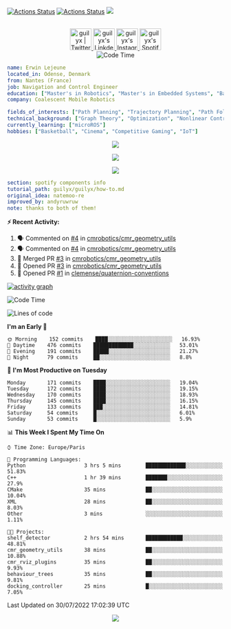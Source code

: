 [![Actions Status](https://github.com/guilyx/guilyx/workflows/wakatime-stats/badge.svg)](https://github.com/guilyx/guilyx/actions)
[![Actions Status](https://github.com/guilyx/guilyx/workflows/update-gh-activity/badge.svg)](https://github.com/guilyx/guilyx/actions)
![](https://visitor-badge.glitch.me/badge?page_id=guilyx.guilyx)

<p align="center">
<br/>
<a href="https://twitter.com/nthofhisname">
  <img alt="guilyx | Twitter" width="50px" src="https://user-images.githubusercontent.com/43545812/144034996-602b144a-16e1-41cc-99e7-c6040b20dcaf.png"/>
</a>
<a href="https://www.linkedin.com/in/erwinlejeune-lkn">
  <img alt="guilyx's LinkdeIN" width="50px" src="https://user-images.githubusercontent.com/43545812/144035037-0f415fc7-9f96-4517-a370-ccc6e78a714b.png" />
</a>
<a href="https://www.instagram.com/nthofhisname">
  <img alt="guilyx's Instagram" width="50px" src="https://user-images.githubusercontent.com/43545812/144035088-0dfb165f-8fe0-4d13-896c-876c29d2b128.png" />
</a>
<a href="https://open.spotify.com/user/11147618695?si=zZFn6uAGRLyoU02lsG50GA">
  <img alt="guilyx's Spotify" width="50px" src="https://user-images.githubusercontent.com/43545812/144035120-1ad5169b-91c7-4078-bef9-6a82c733f373.png" />
</a>
<br>
<img alt="Code Time" src="https://img.shields.io/endpoint?style=flat&url=https://codetime-api.datreks.com/badge/1615?logoColor=white%26project=%26recentMS=0%26showProject=false" />
</p>

```yaml
name: Erwin Lejeune
located_in: Odense, Denmark
from: Nantes (France)
job: Navigation and Control Engineer
education: ["Master's in Robotics", "Master's in Embedded Systems", "Bachelor's in Electronics"]
company: Coalescent Mobile Robotics

fields_of_interests: ["Path Planning", "Trajectory Planning", "Path Following", "Behaviour Planning", "Localization", "Sensor Fusion", "Embedded Systems"]
technical_background: ["Graph Theory", "Optimization", "Nonlinear Control", "Real-Time Systems", "Automated Planning"]
currently_learning: ["microROS"]
hobbies: ["Basketball", "Cinema", "Competitive Gaming", "IoT"]
```

<p align="center">
  <img alig src="https://github-profile-trophy.vercel.app/?username=guilyx&column=6&rank=SSS,SS,S,AAA,AA,A,B,C" />
</p>

<p align="center">
  <a href="https://spotify-github-profile.vercel.app/api/view?uid=11147618695&redirect=true">
    <img src="https://spotify-github-profile.vercel.app/api/view?uid=11147618695&cover_image=true&theme=default&bar_color=e3e3e3&bar_color_cover=true">
  </a>
</p>

<p align="center">
  <img src="https://guilyx.vercel.app/api/top-played">
</p>
 
```yaml
section: spotify components info
tutorial_path: guilyx/guilyx/how-to.md
original_idea: natemoo-re
improved_by: andyruwruw
note: thanks to both of them!
```


**:zap: Recent Activity:**

<!--START_SECTION:activity-->
1. 🗣 Commented on [#4](https://github.com/cmrobotics/cmr_geometry_utils/issues/4) in [cmrobotics/cmr_geometry_utils](https://github.com/cmrobotics/cmr_geometry_utils)
2. 🗣 Commented on [#4](https://github.com/cmrobotics/cmr_geometry_utils/issues/4) in [cmrobotics/cmr_geometry_utils](https://github.com/cmrobotics/cmr_geometry_utils)
3. 🎉 Merged PR [#3](https://github.com/cmrobotics/cmr_geometry_utils/pull/3) in [cmrobotics/cmr_geometry_utils](https://github.com/cmrobotics/cmr_geometry_utils)
4. 💪 Opened PR [#3](https://github.com/cmrobotics/cmr_geometry_utils/pull/3) in [cmrobotics/cmr_geometry_utils](https://github.com/cmrobotics/cmr_geometry_utils)
5. 💪 Opened PR [#1](https://github.com/clemense/quaternion-conventions/pull/1) in [clemense/quaternion-conventions](https://github.com/clemense/quaternion-conventions)
<!--END_SECTION:activity-->

[![activity graph](https://activity-graph.herokuapp.com/graph?username=guilyx&custom_title=Erwin's%20activity%20graph&theme=github-light&hide_border=true)](https://github.com/ashutosh00710/github-readme-activity-graph)

<!--START_SECTION:waka-->
![Code Time](http://img.shields.io/badge/Code%20Time-0%20secs-blue)

![Lines of code](https://img.shields.io/badge/From%20Hello%20World%20I%27ve%20Written-293%20Thousand%20lines%20of%20code-blue)

**I'm an Early 🐤** 

```text
🌞 Morning    152 commits    ████░░░░░░░░░░░░░░░░░░░░░   16.93% 
🌆 Daytime    476 commits    █████████████░░░░░░░░░░░░   53.01% 
🌃 Evening    191 commits    █████░░░░░░░░░░░░░░░░░░░░   21.27% 
🌙 Night      79 commits     ██░░░░░░░░░░░░░░░░░░░░░░░   8.8%

```
📅 **I'm Most Productive on Tuesday** 

```text
Monday       171 commits    ████░░░░░░░░░░░░░░░░░░░░░   19.04% 
Tuesday      172 commits    ████░░░░░░░░░░░░░░░░░░░░░   19.15% 
Wednesday    170 commits    ████░░░░░░░░░░░░░░░░░░░░░   18.93% 
Thursday     145 commits    ████░░░░░░░░░░░░░░░░░░░░░   16.15% 
Friday       133 commits    ███░░░░░░░░░░░░░░░░░░░░░░   14.81% 
Saturday     54 commits     █░░░░░░░░░░░░░░░░░░░░░░░░   6.01% 
Sunday       53 commits     █░░░░░░░░░░░░░░░░░░░░░░░░   5.9%

```


📊 **This Week I Spent My Time On** 

```text
⌚︎ Time Zone: Europe/Paris

💬 Programming Languages: 
Python                   3 hrs 5 mins        █████████████░░░░░░░░░░░░   51.83% 
C++                      1 hr 39 mins        ███████░░░░░░░░░░░░░░░░░░   27.9% 
CMake                    35 mins             ██░░░░░░░░░░░░░░░░░░░░░░░   10.04% 
XML                      28 mins             ██░░░░░░░░░░░░░░░░░░░░░░░   8.03% 
Other                    3 mins              ░░░░░░░░░░░░░░░░░░░░░░░░░   1.11%

🐱‍💻 Projects: 
shelf_detector           2 hrs 54 mins       ████████████░░░░░░░░░░░░░   48.81% 
cmr_geometry_utils       38 mins             ██░░░░░░░░░░░░░░░░░░░░░░░   10.88% 
cmr_rviz_plugins         35 mins             ██░░░░░░░░░░░░░░░░░░░░░░░   9.93% 
behaviour_trees          35 mins             ██░░░░░░░░░░░░░░░░░░░░░░░   9.81% 
docking_controller       25 mins             █░░░░░░░░░░░░░░░░░░░░░░░░   7.05%

```


 Last Updated on 30/07/2022 17:02:39 UTC
<!--END_SECTION:waka-->

<p align="center">
  <img src="https://capsule-render.vercel.app/api?type=waving&color=gradient&height=60&section=footer"/>
</p>
